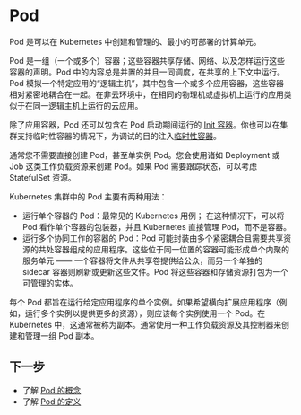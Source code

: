 # Pod

Pod 是可以在 Kubernetes 中创建和管理的、最小的可部署的计算单元。

Pod 是一组（一个或多个）容器；这些容器共享存储、网络、以及怎样运行这些容器的声明。Pod 中的内容总是并置的并且一同调度，在共享的上下文中运行。Pod 模拟一个特定应用的“逻辑主机”，其中包含一个或多个应用容器，这些容器相对紧密地耦合在一起。在非云环境中，在相同的物理机或虚拟机上运行的应用类似于在同一逻辑主机上运行的云应用。

除了应用容器，Pod 还可以包含在 Pod 启动期间运行的 [Init 容器](https://kubernetes.io/docs/concepts/workloads/pods/init-containers/)。你也可以在集群支持临时性容器的情况下，为调试的目的注入[临时性容器](https://kubernetes.io/docs/concepts/workloads/pods/ephemeral-containers/)。

通常您不需要直接创建 Pod，甚至单实例 Pod。您会使用诸如 Deployment 或 Job 这类工作负载资源来创建 Pod。如果 Pod 需要跟踪状态，可以考虑 StatefulSet 资源。

Kubernetes 集群中的 Pod 主要有两种用法：

* 运行单个容器的 Pod：最常见的 Kubernetes 用例； 在这种情况下，可以将 Pod 看作单个容器的包装器，并且 Kubernetes 直接管理 Pod，而不是容器。
* 运行多个协同工作的容器的 Pod：Pod 可能封装由多个紧密耦合且需要共享资源的共处容器组成的应用程序。这些位于同一位置的容器可能形成单个内聚的服务单元 —— 一个容器将文件从共享卷提供给公众，而另一个单独的 sidecar 容器则刷新或更新这些文件。Pod 将这些容器和存储资源打包为一个可管理的实体。

每个 Pod 都旨在运行给定应用程序的单个实例。如果希望横向扩展应用程序（例如，运行多个实例以提供更多的资源），则应该每个实例使用一个 Pod。在 Kubernetes 中，这通常被称为副本。通常使用一种工作负载资源及其控制器来创建和管理一组 Pod 副本。

## 下一步

* 了解 [Pod 的概念](https://kubernetes.io/docs/concepts/workloads/pods/)
* 了解 [Pod 的定义](https://kubernetes.io/docs/reference/kubernetes-api/workload-resources/pod-v1/)
